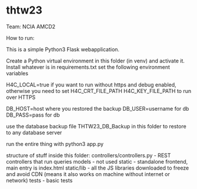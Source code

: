 # thtw23

Team: NCIA AMCD2

How to run:

This is a simple Python3 Flask webapplication.

Create a Python virtual environment in this folder (in venv) and activate it.
Install whatever is in requirements.txt
set the following environment variables 

H4C_LOCAL=true if you want to run without https and debug enabled,
otherwise you need to set
H4C_CRT_FILE_PATH
H4C_KEY_FILE_PATH
to run over HTTPS

DB_HOST=host where you restored the backup
DB_USER=username for db
DB_PASS=pass for db

use the database backup file THTW23_DB_Backup in this folder to restore to any database server


run the entire thing with python3 app.py

structure of stuff inside this folder:
controllers/controllers.py - REST controllers that run queries
models - not used
static - standalone frontend, main entry is index.html
static/lib - all the JS libraries downloaded to freeze and avoid CDN (means it also works on machine without internet or network)
tests - basic tests
